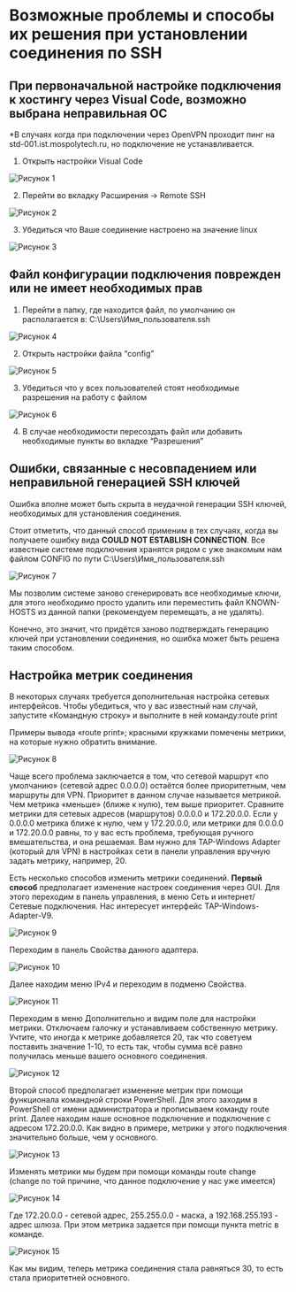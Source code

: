 # **Возможные проблемы и способы их решения при установлении соединения по SSH**

## **При первоначальной настройке подключения к хостингу через Visual Code, возможно выбрана неправильная ОС**

*В случаях когда при подключении через OpenVPN проходит пинг на std-001.ist.mospolytech.ru, но подключение не устанавливается.
1. Открыть настройки Visual Code

![Рисунок 1](1.png)

2. Перейти во вкладку Расширения -> Remote SSH

![Рисунок 2](2.png)

3. Убедиться что Ваше соединение настроено на значение linux

![Рисунок 3](3.png)

## **Файл конфигурации подключения поврежден или не имеет необходимых прав**

1. Перейти в папку, где находится файл, по умолчанию он располагается в: C:\Users\Имя_пользователя\.ssh

![Рисунок 4](4.png)

2. Открыть настройки файла “config”

![Рисунок 5](5.png)

3. Убедиться что у всех пользователей стоят необходимые разрешения на работу с файлом

![Рисунок 6](6.png)

4. В случае необходимости пересоздать файл или добавить необходимые пункты во вкладке “Разрешения”

## **Ошибки, связанные с несовпадением или неправильной генерацией SSH ключей**

Ошибка вполне может быть скрыта в неудачной генерации SSH ключей, необходимых для установления соединения.

Стоит отметить, что данный способ применим в тех случаях, когда вы получаете ошибку вида **COULD NOT ESTABLISH CONNECTION**. Все известные системе подключения хранятся рядом с уже знакомым нам файлом CONFIG по пути C:\Users\Имя_пользователя\.ssh

![Рисунок 7](7.png)

Мы позволим системе заново сгенерировать все необходимые ключи, для этого необходимо просто удалить или переместить файл KNOWN-HOSTS из данной папки (рекомендуем перемещать, а не удалять).

Конечно, это значит, что придётся заново подтверждать генерацию ключей при установлении соединения, но ошибка может быть решена таким способом.

## **Настройка метрик соединения**

В некоторых случаях требуется дополнительная настройка сетевых интерфейсов. Чтобы убедиться, что у вас известный нам случай, запустите «Командную строку» и выполните в ней команду:route print

Примеры вывода «route print»; красными кружками помечены метрики, на которые нужно обратить внимание.

![Рисунок 8](8.png)

Чаще всего проблема заключается в том, что сетевой маршрут «по умолчанию» (сетевой адрес 0.0.0.0) остаётся более приоритетным, чем маршруты для VPN. Приоритет в данном случае называется метрикой. Чем метрика «меньше» (ближе к нулю), тем выше приоритет. Сравните метрики для сетевых адресов (маршрутов) 0.0.0.0 и 172.20.0.0. Если у 0.0.0.0 метрика ближе к нулю, чем у 172.20.0.0, или метрики для 0.0.0.0 и 172.20.0.0 равны, то у вас есть проблема, требующая ручного вмешательства, и она решаемая. Вам нужно для TAP-Windows Adapter (который для VPN) в настройках сети в панели управления вручную задать метрику, например, 20.

Есть несколько способов изменить метрики соединений. **Первый способ** предполагает изменение настроек соединения через GUI. Для этого переходим в панель управления, в меню Сеть и интернет/Сетевые подключения. Нас интересует интерфейс TAP-Windows-Adapter-V9.

![Рисунок 9](9.png)

Переходим в панель Свойства данного адаптера.

![Рисунок 10](10.png)

Далее находим меню IPv4 и переходим в подменю Свойства.

![Рисунок 11](11.png)

Переходим в меню Дополнительно и видим поле для настройки метрики. Отключаем галочку и устанавливаем собственную метрику. Учтите, что иногда к метрике добавляется 20, так что советуем поставить значение 1-10, то есть так, чтобы сумма всё равно получилась меньше вашего основного соединения.

![Рисунок 12](12.png)

Второй способ предполагает изменение метрик при помощи функционала командной строки PowerShell. Для этого заходим в PowerShell от имени администратора и прописываем команду route print. Далее находим наше основное подключение и подключение с адресом 172.20.0.0. Как видно в примере, метрики у этого подключения значительно больше, чем у основного.

![Рисунок 13](13.png)

Изменять метрики мы будем при помощи команды route change (change по той причине, что данное подключение у нас уже имеется)

![Рисунок 14](14.png)

Где 172.20.0.0 - сетевой адрес, 255.255.0.0 - маска, а 192.168.255.193 - адрес шлюза. При этом метрика задается при помощи пункта metric в команде.

![Рисунок 15](15.png)

Как мы видим, теперь метрика соединения стала равняться 30, то есть стала приоритетней основного.